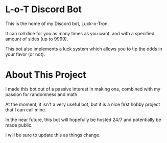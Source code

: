 # L-o-T Discord Bot
This is the home of my Discord bot, Luck-o-Tron.

It can roll dice for you as many times as you want, and with a specified amount of sides (up to 9999).

This bot also implements a luck system which allows you to tip the odds in your favor (or not).
# About This Project
I made this bot out of a passive interest in making one, combined with my passion for randomness and math.

At the moment, it isn't a very useful bot, but it is a nice first hobby project that I can call mine.

In the near future, this bot will hopefully be hosted 24/7 and potentially be made public.

I will be sure to update this as things change.
